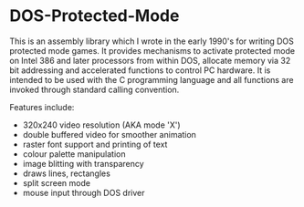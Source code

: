 # DOS-Protected-Mode
This is an assembly library which I wrote in the early 1990's for writing DOS protected mode games.  It provides mechanisms to activate protected mode on Intel 386 and later processors from within DOS, allocate memory via 32 bit addressing and accelerated functions to control PC hardware.  It is intended to be used with the C programming language and all functions are invoked through standard calling convention.

Features include:


- 320x240 video resolution (AKA mode 'X')
- double buffered video for smoother animation
- raster font support and printing of text
- colour palette manipulation
- image blitting with transparency
- draws lines, rectangles
- split screen mode
- mouse input through DOS driver
